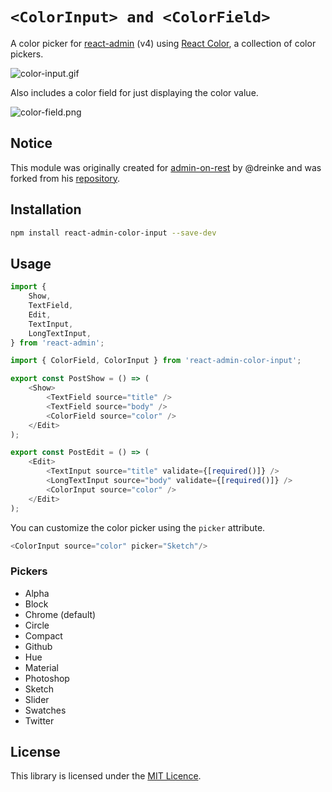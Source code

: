 # `<ColorInput> and <ColorField>`

A color picker for [react-admin](https://github.com/marmelab/react-admin) (v4) using [React Color](http://casesandberg.github.io/react-color/), a collection of color pickers.

![color-input.gif](color-input.gif)

Also includes a color field for just displaying the color value.

![color-field.png](color-field.png)

## Notice

This module was originally created for [admin-on-rest](https://github.com/marmelab/admin-on-rest) by @dreinke and was forked from his [repository](https://github.com/dreinke/aor-color-input).

## Installation

```sh
npm install react-admin-color-input --save-dev
```

## Usage

```js
import {
    Show,
    TextField,
    Edit,
    TextInput,
    LongTextInput,
} from 'react-admin';

import { ColorField, ColorInput } from 'react-admin-color-input';

export const PostShow = () => (
    <Show>
        <TextField source="title" />
        <TextField source="body" />
        <ColorField source="color" />
    </Edit>
);

export const PostEdit = () => (
    <Edit>
        <TextInput source="title" validate={[required()]} />
        <LongTextInput source="body" validate={[required()]} />
        <ColorInput source="color" />
    </Edit>
);
```

You can customize the color picker using the `picker` attribute.

```js
<ColorInput source="color" picker="Sketch"/>
```

### Pickers
- Alpha
- Block
- Chrome (default)
- Circle
- Compact
- Github
- Hue
- Material
- Photoshop
- Sketch
- Slider
- Swatches
- Twitter

## License

This library is licensed under the [MIT Licence](LICENSE).
